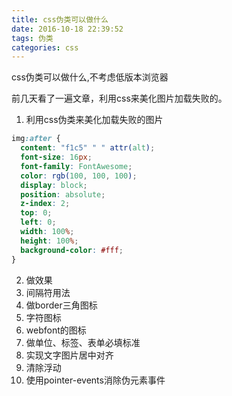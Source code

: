 ```yaml
---
title: css伪类可以做什么
date: 2016-10-18 22:39:52
tags: 伪类
categories: css
---
```

css伪类可以做什么,不考虑低版本浏览器

<!--more-->

前几天看了一遍文章，利用css来美化图片加载失败的。

1. 利用css伪类来美化加载失败的图片

```CSS
img:after {  
  content: "f1c5" " " attr(alt);
  font-size: 16px;
  font-family: FontAwesome;
  color: rgb(100, 100, 100);
  display: block;
  position: absolute;
  z-index: 2;
  top: 0;
  left: 0;
  width: 100%;
  height: 100%;
  background-color: #fff;
}
```

2. 做效果
3. 间隔符用法
4. 做border三角图标
5. 字符图标
6. webfont的图标
7. 做单位、标签、表单必填标准
8. 实现文字图片居中对齐
9. 清除浮动
10. 使用pointer-events消除伪元素事件